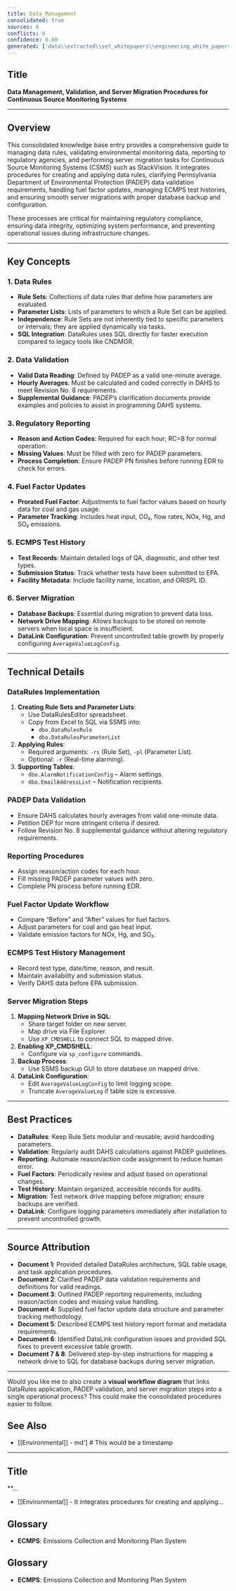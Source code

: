 ```yaml
---
title: Data_Management
consolidated: true
sources: 8
conflicts: 0
confidence: 0.80
generated: ['data\\extracted\\set_whitepapers\\engineering_white_papers_WhitePapers_DataRules_DataRulesWhitepaperrev1docx_b06ed322.md', 'data\\extracted\\set_whitepapers\\engineering_white_papers_WhitePapers_PADEPRev8_Data_Validation-Rev_8-030712-Cleanpdf_93c395c0.md', 'data\\extracted\\set_whitepapers\\engineering_white_papers_WhitePapers_PADEPRev8_PADEPReportingNotesdocx_9a31f1eb.md', 'data\\extracted\\set_whitepapers\\engineering_white_papers_WhitePapers_ProratedFuelFactor_COAL_Boswell_Fuel_Factor_Updates_U4_Hourly_Dataxls_21987164.md', 'data\\extracted\\set_whitepapers\\engineering_white_papers_WhitePapers_SampleTests_ECMPSTestHistorypdf_95059768.md', 'data\\extracted\\set_whitepapers\\engineering_white_papers_WhitePapers_ServerMigration_Item_To_Check_In_Migration_Databasesmsg_5a0c6fad.md', 'data\\extracted\\set_whitepapers\\engineering_white_papers_WhitePapers_ServerMigration_MappingaNetworkDrivetoSQLforDatabaseBackupsdocx_0ef1e6a2.md', 'data\\extracted\\set_whitepapers\\engineering_white_papers_WhitePapers_SQL_MappingaNetworkDrivetoSQLforDatabaseBackupsdocx_8eda1cfb.md']  # This would be a timestamp
---
```


## Title
**Data Management, Validation, and Server Migration Procedures for Continuous Source Monitoring Systems**

---

## Overview
This consolidated knowledge base entry provides a comprehensive guide to managing data rules, validating environmental monitoring data, reporting to regulatory agencies, and performing server migration tasks for Continuous Source Monitoring Systems (CSMS) such as StackVision. It integrates procedures for creating and applying data rules, clarifying Pennsylvania Department of Environmental Protection (PADEP) data validation requirements, handling fuel factor updates, managing ECMPS test histories, and ensuring smooth server migrations with proper database backup and configuration.

These processes are critical for maintaining regulatory compliance, ensuring data integrity, optimizing system performance, and preventing operational issues during infrastructure changes.

---

## Key Concepts

### 1. Data Rules
- **Rule Sets**: Collections of data rules that define how parameters are evaluated.
- **Parameter Lists**: Lists of parameters to which a Rule Set can be applied.
- **Independence**: Rule Sets are not inherently tied to specific parameters or intervals; they are applied dynamically via tasks.
- **SQL Integration**: DataRules uses SQL directly for faster execution compared to legacy tools like CNDMGR.

### 2. Data Validation
- **Valid Data Reading**: Defined by PADEP as a valid one-minute average.
- **Hourly Averages**: Must be calculated and coded correctly in DAHS to meet Revision No. 8 requirements.
- **Supplemental Guidance**: PADEP’s clarification documents provide examples and policies to assist in programming DAHS systems.

### 3. Regulatory Reporting
- **Reason and Action Codes**: Required for each hour; RC=8 for normal operation.
- **Missing Values**: Must be filled with zero for PADEP parameters.
- **Process Completion**: Ensure PADEP PN finishes before running EDR to check for errors.

### 4. Fuel Factor Updates
- **Prorated Fuel Factor**: Adjustments to fuel factor values based on hourly data for coal and gas usage.
- **Parameter Tracking**: Includes heat input, CO₂, flow rates, NOx, Hg, and SO₂ emissions.

### 5. ECMPS Test History
- **Test Records**: Maintain detailed logs of QA, diagnostic, and other test types.
- **Submission Status**: Track whether tests have been submitted to EPA.
- **Facility Metadata**: Include facility name, location, and ORISPL ID.

### 6. Server Migration
- **Database Backups**: Essential during migration to prevent data loss.
- **Network Drive Mapping**: Allows backups to be stored on remote servers when local space is insufficient.
- **DataLink Configuration**: Prevent uncontrolled table growth by properly configuring `AverageValueLogConfig`.

---

## Technical Details

### DataRules Implementation
1. **Creating Rule Sets and Parameter Lists**:
   - Use DataRulesEditor spreadsheet.
   - Copy from Excel to SQL via SSMS into:
     - `dbo.DataRulesRule`
     - `dbo.DataRulesParameterList`
2. **Applying Rules**:
   - Required arguments: `-rs` (Rule Set), `-pl` (Parameter List).
   - Optional: `-r` (Real-time alarming).
3. **Supporting Tables**:
   - `dbo.AlarmNotificationConfig` – Alarm settings.
   - `dbo.EmailAddressList` – Notification recipients.

### PADEP Data Validation
- Ensure DAHS calculates hourly averages from valid one-minute data.
- Petition DEP for more stringent criteria if desired.
- Follow Revision No. 8 supplemental guidance without altering regulatory requirements.

### Reporting Procedures
- Assign reason/action codes for each hour.
- Fill missing PADEP parameter values with zero.
- Complete PN process before running EDR.

### Fuel Factor Update Workflow
- Compare “Before” and “After” values for fuel factors.
- Adjust parameters for coal and gas heat input.
- Validate emission factors for NOx, Hg, and SO₂.

### ECMPS Test History Management
- Record test type, date/time, reason, and result.
- Maintain availability and submission status.
- Verify DAHS data before EPA submission.

### Server Migration Steps
1. **Mapping Network Drive in SQL**:
   - Share target folder on new server.
   - Map drive via File Explorer.
   - Use `XP_CMDSHELL` to connect SQL to mapped drive.
2. **Enabling XP_CMDSHELL**:
   - Configure via `sp_configure` commands.
3. **Backup Process**:
   - Use SSMS backup GUI to store database on mapped drive.
4. **DataLink Configuration**:
   - Edit `AverageValueLogConfig` to limit logging scope.
   - Truncate `AverageValueLog` if table size is excessive.

---

## Best Practices
- **DataRules**: Keep Rule Sets modular and reusable; avoid hardcoding parameters.
- **Validation**: Regularly audit DAHS calculations against PADEP guidelines.
- **Reporting**: Automate reason/action code assignment to reduce human error.
- **Fuel Factors**: Periodically review and adjust based on operational changes.
- **Test History**: Maintain organized, accessible records for audits.
- **Migration**: Test network drive mapping before migration; ensure backups are verified.
- **DataLink**: Configure logging parameters immediately after installation to prevent uncontrolled growth.

---

## Source Attribution
- **Document 1**: Provided detailed DataRules architecture, SQL table usage, and task application procedures.
- **Document 2**: Clarified PADEP data validation requirements and definitions for valid readings.
- **Document 3**: Outlined PADEP reporting requirements, including reason/action codes and missing value handling.
- **Document 4**: Supplied fuel factor update data structure and parameter tracking methodology.
- **Document 5**: Described ECMPS test history report format and metadata requirements.
- **Document 6**: Identified DataLink configuration issues and provided SQL fixes to prevent excessive table growth.
- **Document 7 & 8**: Delivered step-by-step instructions for mapping a network drive to SQL for database backups during server migration.

---

Would you like me to also create a **visual workflow diagram** that links DataRules application, PADEP validation, and server migration steps into a single operational process? This could make the consolidated procedures easier to follow.

## See Also

- [[Environmental]] - md']  # This would be a timestamp
---

## Title
**...
- [[Environmental]] - It integrates procedures for creating and applying...


## Glossary

- **ECMPS**: Emissions Collection and Monitoring Plan System


## Glossary

- **ECMPS**: Emissions Collection and Monitoring Plan System
